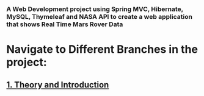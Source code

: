 ### A Web Development project using Spring MVC, Hibernate, MySQL, Thymeleaf and NASA API to create a web application that shows Real Time Mars Rover Data

# Navigate to Different Branches in the project:

## [1. Theory and Introduction](https://github.com/WilcyWilson/MarsRoverApi-WebApp/tree/theory_and_background_1#readme)
